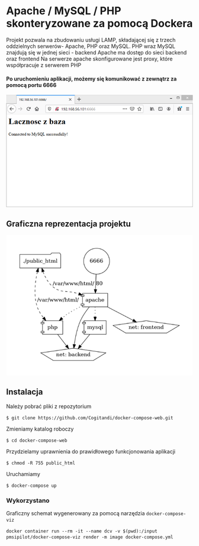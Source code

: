 # Apache / MySQL / PHP skonteryzowane za pomocą Dockera

Projekt pozwala na zbudowaniu usługi LAMP, składającej się z trzech oddzielnych serwerów- Apache, PHP oraz MySQL.
PHP wraz MySQL znajdują się w jednej sieci - backend
Apache ma dostęp do sieci backend oraz frontend
Na serwerze apache skonfigurowane jest proxy, które współpracuje z serwerem PHP

#### Po uruchomieniu aplikacji, możemy się komunikować z zewnątrz za pomocą portu 6666

<img src="https://github.com/Cogitandi/docker-compose-web/blob/main/result.png">

## Graficzna reprezentacja projektu

<img src="https://github.com/Cogitandi/docker-compose-web/blob/main/docker-compose.png">

## Instalacja

Należy pobrać pliki z repozytorium
```
$ git clone https://github.com/Cogitandi/docker-compose-web.git
```
Zmieniamy katalog roboczy
```
$ cd docker-compose-web
```
Przydzielamy uprawnienia do prawidłowego funkcjonowania aplikacji
```
$ chmod -R 755 public_html
```
Uruchamiamy
```
$ docker-compose up
```

### Wykorzystano
Graficzny schemat wygenerowany za pomocą narzędzia `docker-compose-viz`
```
docker container run --rm -it --name dcv -v $(pwd):/input pmsipilot/docker-compose-viz render -m image docker-compose.yml
```
